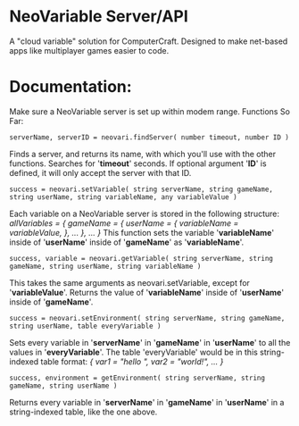 # NeoVariable Server/API
A "cloud variable" solution for ComputerCraft. Designed to make net-based apps like multiplayer games easier to code.


# Documentation:

 Make sure a NeoVariable server is set up within modem range.
  Functions So Far:
  
   ```serverName, serverID = neovari.findServer( number timeout, number ID )```
  
  Finds a server, and returns its name, with which you'll use with the other functions.
  Searches for '**timeout**' seconds.
  If optional argument '**ID**' is defined, it will only accept the server with that ID.
  
   ```success = neovari.setVariable( string serverName, string gameName, string userName, string variableName, any variableValue )```
  
  Each variable on a NeoVariable server is stored in the following structure:
  *allVariables = {
  	  gameName = {
		  userName = {
			  variableName = variableValue,
		  }, ...
	  }, ...
  }*
  This function sets the variable '**variableName**' inside of '**userName**' inside of '**gameName**' as '**variableName**'.
  
   ```success, variable = neovari.getVariable( string serverName, string gameName, string userName, string variableName )```
  
  This takes the same arguments as neovari.setVariable, except for '**variableValue**'.
  Returns the value of '**variableName**' inside of '**userName**' inside of '**gameName**'.
   
  
   ```success = neovari.setEnvironment( string serverName, string gameName, string userName, table everyVariable )```
  
  Sets every variable in '**serverName**' in '**gameName**' in '**userName**' to all the values in '**everyVariable**'.
  The table 'everyVariable' would be in this string-indexed table format:
  *{
  	var1 = "hello ",
	  var2 = "world!",
    ...
  }*
  
   ```success, environment = getEnvironment( string serverName, string gameName, string userName )```

Returns every variable in '**serverName**' in '**gameName**' in '**userName**' in a string-indexed table, like the one above.
